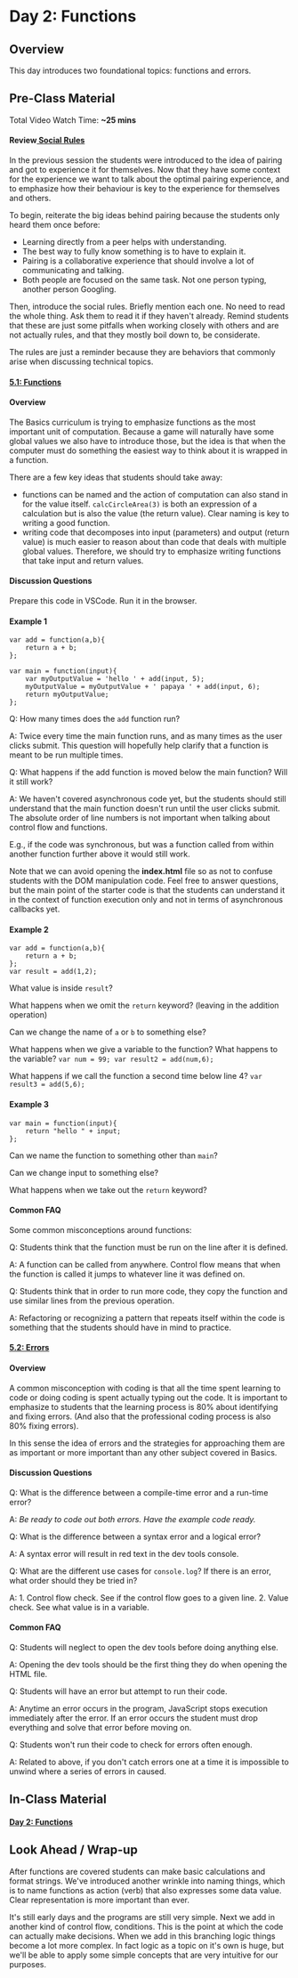 # Day 2: Functions

## Overview

This day introduces two foundational topics: functions and errors.

## Pre-Class Material

Total Video Watch Time: **~25 mins**

#### Review[ Social Rules](../../course-logistics/love-social-rules.md)

In the previous session the students were introduced to the idea of pairing and got to experience it for themselves. Now that they have some context for the experience we want to talk about the optimal pairing experience, and to emphasize how their behaviour is key to the experience for themselves and others.

To begin, reiterate the big ideas behind pairing because the students only heard them once before:

* Learning directly from a peer helps with understanding.
* The best way to fully know something is to have to explain it.
* Pairing is a collaborative experience that should involve a lot of communicating and talking.
* Both people are focused on the same task. Not one person typing, another person Googling.

Then, introduce the social rules. Briefly mention each one. No need to read the whole thing. Ask them to read it if they haven't already. Remind students that these are just some pitfalls when working closely with others and are not actually rules, and that they mostly boil down to, be considerate.

The rules are just a reminder because they are behaviors that commonly arise when discussing technical topics.

#### [5.1: Functions](../../5-structuring-and-debugging-code/5.1-functions.md)

#### Overview

The Basics curriculum is trying to emphasize functions as the most important unit of computation. Because a game will naturally have some global values we also have to introduce those, but the idea is that when the computer must do something the easiest way to think about it is wrapped in a function.

 There are a few key ideas that students should take away:

* functions can be named and the action of computation can also stand in for the value itself. `calcCircleArea(3)` is both an expression of a calculation but is also the value \(the return value\). Clear naming is key to writing a good function.
* writing code that decomposes into input \(parameters\) and output \(return value\) is much easier to reason about than code that deals with multiple global values. Therefore, we should try to emphasize writing functions that take input and return values.

#### Discussion Questions

Prepare this code in VSCode. Run it in the browser.

#### Example 1

```text
var add = function(a,b){
    return a + b;
};

var main = function(input){
    var myOutputValue = 'hello ' + add(input, 5);
    myOutputValue = myOutputValue + ' papaya ' + add(input, 6);
    return myOutputValue;
};
```

Q: How many times does the `add` function run?

A: Twice every time the main function runs, and as many times as the user clicks submit. This question will hopefully help clarify that a function is meant to be run multiple times.

Q: What happens if the add function is moved below the main function? Will it still work?

A: We haven't covered asynchronous code yet, but the students should still understand that the main function doesn't run until the user clicks submit. The absolute order of line numbers is not important when talking about control flow and functions.

E.g., if the code was synchronous, but was a function called from within another function further above it would still work.

Note that we can avoid opening the **index.html** file so as not to confuse students with the DOM manipulation code. Feel free to answer questions, but the main point of the starter code is that the students can understand it in the context of function execution only and not in terms of asynchronous callbacks yet.

#### Example 2

```text
var add = function(a,b){
    return a + b;
};
var result = add(1,2);
```

What value is inside `result`?

What happens when we omit the `return` keyword? \(leaving in the addition operation\)

Can we change the name of `a` or `b` to something else?

What happens when we give a variable to the function? What happens to the variable? `var num = 99; var result2 = add(num,6);`

What happens if we call the function a second time below line 4? `var result3 = add(5,6);`

#### Example 3

```text
var main = function(input){
    return "hello " + input;
};
```

Can we name the function to something other than `main`?

Can we change input to something else?

What happens when we take out the `return` keyword?

#### Common FAQ

Some common misconceptions around functions:

Q: Students think that the function must be run on the line after it is defined.

A: A function can be called from anywhere. Control flow means that when the function is called it jumps to whatever line it was defined on.

Q: Students think that in order to run more code, they copy the function and use similar lines from the previous operation.

A: Refactoring or recognizing a pattern that repeats itself within the code is something that the students should have in mind to practice.

#### [5.2: Errors](../../5-structuring-and-debugging-code/5.2-errors.md)

#### Overview

A common misconception with coding is that all the time spent learning to code or doing coding is spent actually typing out the code. It is important to emphasize to students that the learning process is 80% about identifying and fixing errors. \(And also that the professional coding process is also 80% fixing errors\).

In this sense the idea of errors and the strategies for approaching them are as important or more important than any other subject covered in Basics.

#### Discussion Questions

Q: What is the difference between a compile-time error and a run-time error?

A: _Be ready to code out both errors. Have the example code ready._

Q: What is the difference between a syntax error and a logical error?

A: A syntax error will result in red text in the dev tools console.

Q: What are the different use cases for `console.log`? If there is an error, what order should they be tried in?

A: 1. Control flow check. See if the control flow goes to a given line. 2. Value check. See what value is in a variable.

#### Common FAQ

Q: Students will neglect to open the dev tools before doing anything else.

A: Opening the dev tools should be the first thing they do when opening the HTML file.

Q: Students will have an error but attempt to run their code.

A: Anytime an error occurs in the program, JavaScript stops execution immediately after the error. If an error occurs the student must drop everything and solve that error before moving on.

Q: Students won't run their code to check for errors often enough.

A: Related to above, if you don't catch errors one at a time it is impossible to unwind where a series of errors in caused.

## In-Class Material

#### [Day 2: Functions](../../class-exercises/day-2-functions.md)

## **Look Ahead / Wrap-up**

After functions are covered students can make basic calculations and format strings. We've introduced another wrinkle into naming things, which is to name functions as action \(verb\) that also expresses some data value. Clear representation is more important than ever.

It's still early days and the programs are still very simple. Next we add in another kind of control flow, conditions. This is the point at which the code can actually make decisions. When we add in this branching logic things become a lot more complex. In fact logic as a topic on it's own is huge, but we'll be able to apply some simple concepts that are very intuitive for our purposes.


